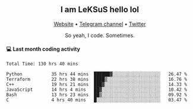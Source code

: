 <h2 align="center">I am LeKSuS hello lol</h2>
<div align="center">
  <a href="https://leksus.net">Website</a> •
  <a href="https://t.me/leksus_was_here">Telegram channel</a> •
  <a href="https://twitter.com/___LeKSuS___">Twitter</a>
</div>
<p align="center">So yeah, I code. Sometimes.</p>

#### :computer: Last month coding activity
<!--START_SECTION:waka-->

```text
Total Time: 130 hrs 40 mins

Python           35 hrs 44 mins  ██████▓░░░░░░░░░░░░░░░░░░   26.47 %
Terraform        22 hrs 38 mins  ████▒░░░░░░░░░░░░░░░░░░░░   16.76 %
C++              19 hrs 21 mins  ███▓░░░░░░░░░░░░░░░░░░░░░   14.33 %
JavaScript       14 hrs 4 mins   ██▓░░░░░░░░░░░░░░░░░░░░░░   10.42 %
Bash             13 hrs 23 mins  ██▒░░░░░░░░░░░░░░░░░░░░░░   09.92 %
C                4 hrs 40 mins   █░░░░░░░░░░░░░░░░░░░░░░░░   03.47 %
```

<!--END_SECTION:waka-->

<!-- flag{4_l0t_0f_1nter35t1ng_th1ng5_4r3_1n_publ1c_d0m41n} -->
